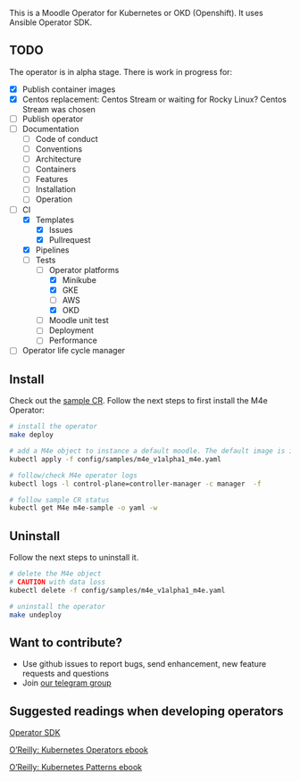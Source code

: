 This is a Moodle Operator for Kubernetes or OKD (Openshift). It uses Ansible Operator SDK.

## TODO
The operator is in alpha stage. There is work in progress for:
- [X] Publish container images
- [X] Centos replacement: Centos Stream or waiting for Rocky Linux? Centos Stream was chosen
- [ ] Publish operator
- [ ] Documentation
  - [ ] Code of conduct
  - [ ] Conventions
  - [ ] Architecture
  - [ ] Containers
  - [ ] Features
  - [ ] Installation
  - [ ] Operation
- [ ] CI
  - [X] Templates
    - [X] Issues
    - [X] Pullrequest
  - [X] Pipelines
  - [ ] Tests
    - [ ] Operator platforms
      - [X] Minikube
      - [X] GKE
      - [ ] AWS
      - [X] OKD
    - [ ] Moodle unit test
    - [ ] Deployment
    - [ ] Performance
- [ ] Operator life cycle manager

## Install
Check out the [sample CR](config/samples/m4e_v1alpha1_m4e.yaml). Follow the next steps to first install the M4e Operator:
```bash
# install the operator
make deploy

# add a M4e object to instance a default moodle. The default image is inmutable. Extra plugins will be lost after pod replacement.
kubectl apply -f config/samples/m4e_v1alpha1_m4e.yaml

# follow/check M4e operator logs
kubectl logs -l control-plane=controller-manager -c manager  -f

# follow sample CR status
kubectl get M4e m4e-sample -o yaml -w
```

## Uninstall
Follow the next steps to uninstall it.
```bash
# delete the M4e object
# CAUTION with data loss
kubectl delete -f config/samples/m4e_v1alpha1_m4e.yaml

# uninstall the operator
make undeploy
```

## Want to contribute?
* Use github issues to report bugs, send enhancement, new feature requests and questions
* Join [our telegram group](https://t.me/m4e_operator)

## Suggested readings when developing operators

[Operator SDK](https://docs.openshift.com/container-platform/4.2/operators/operator_sdk/osdk-ansible.html#osdk-building-ansible-operator_osdk-ansible)

[O’Reilly: Kubernetes Operators ebook](https://www.redhat.com/es/resources/oreilly-kubernetes-operators-automation-ebook)

[O’Reilly: Kubernetes Patterns ebook](https://www.redhat.com/es/resources/oreilly-kubernetes-patterns-cloud-native-apps)
